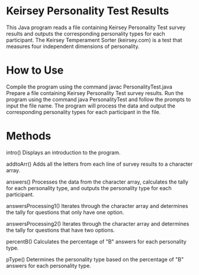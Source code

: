 # Keirsey Personality Test Results
This Java program reads a file containing Keirsey Personality Test survey results and outputs the corresponding personality types for each participant. The Keirsey Temperament Sorter (keirsey.com) is a test that measures four independent dimensions of personality.

# How to Use
Compile the program using the command javac PersonalityTest.java
Prepare a file containing Keirsey Personality Test survey results.
Run the program using the command java PersonalityTest and follow the prompts to input the file name.
The program will process the data and output the corresponding personality types for each participant in the file.

# Methods

intro()
Displays an introduction to the program.

addtoArr()
Adds all the letters from each line of survey results to a character array.

answers()
Processes the data from the character array, calculates the tally for each personality type, and outputs the personality type for each participant.

answersProcessing1()
Iterates through the character array and determines the tally for questions that only have one option.

answersProcessing2()
Iterates through the character array and determines the tally for questions that have two options.

percentB()
Calculates the percentage of "B" answers for each personality type.

pType()
Determines the personality type based on the percentage of "B" answers for each personality type.

